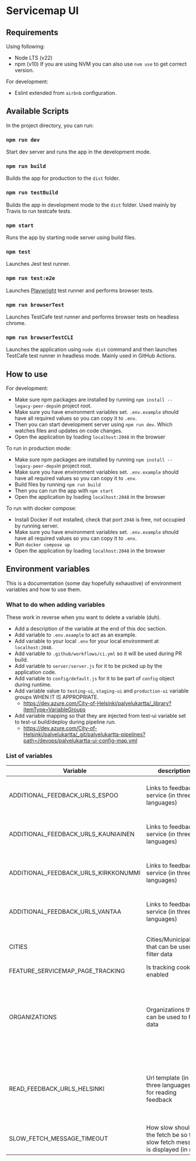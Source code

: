 # Servicemap UI

## Requirements 
Using following:
* Node LTS (v22)
* npm (v10)
If you are using NVM you can also use `nvm use` to get correct version.

For development:
* Eslint extended from `airbnb` configuration.

## Available Scripts

In the project directory, you can run:

### `npm run dev`

Start dev server and runs the app in the development mode.<br>

### `npm run build`

Builds the app for production to the `dist` folder.<br>

### `npm run testBuild`

Builds the app in development mode to the `dist` folder. Used mainly by Travis to run testcafe tests.<br>

### `npm start`

Runs the app by starting node server using build files.

### `npm test`

Launches Jest test runner.<br>

### `npm run test:e2e`
Launches [Playwright](playwright.config.js) test runner and performs browser tests. 

### `npm run browserTest`

Launches TestCafe test runner and performs browser tests on headless chrome.<br>

### `npm run browserTestCLI`
Launches the application using `node dist` command and then launches TestCafe test runner in headless mode. Mainly used in GitHub Actions.

## How to use
For development: 
- Make sure npm packages are installed by running `npm install --legacy-peer-deps`in project root.
- Make sure you have environment variables set. `.env.example` should have all required values so you can copy it to `.env`.
- Then you can start development server using `npm run dev`. Which watches files and updates on code changes.
- Open the application by loading `localhost:2048` in the browser

To run in production mode:
- Make sure npm packages are installed by running `npm install --legacy-peer-deps`in project root.
- Make sure you have environment variables set. `.env.example` should have all required values so you can copy it to `.env`.
- Build files by running `npm run build`
- Then you can run the app with `npm start`
- Open the application by loading `localhost:2048` in the browser

To run with docker compose:
- Install Docker if not installed, check that port `2048` is free, not occupied by running server.
- Make sure you have environment variables set. `.env.example` should have all required values so you can copy it to `.env`.
- Run `docker compose up`
- Open the application by loading `localhost:2048` in the browser


## Environment variables
This is a documentation (some day hopefully exhaustive) of environment variables and how to use them.

### What to do when adding variables
These work in reverse when you want to delete a variable (duh).
- Add a description of the variable at the end of this doc section.
- Add variable to `.env.example` to act as an example.
- Add variable to your local `.env` for your local environment at `localhost:2048`.
- Add variable to `.github/workflows/ci.yml` so it will be used during PR build.
- Add variable to `server/server.js` for it to be picked up by the application code.
- Add variable to `config/default.js` for it to be part of `config` object during runtime. 
- Add variable value to `testing-ui`, `staging-ui` and `production-ui` variable groups WHEN IT IS APPROPRIATE.
  - https://dev.azure.com/City-of-Helsinki/palvelukartta/_library?itemType=VariableGroups 
- Add variable mapping so that they are injected from test-ui variable set to test-ui build/deploy during pipeline run. 
  - https://dev.azure.com/City-of-Helsinki/palvelukartta/_git/palvelukartta-pipelines?path=/devops/palvelukartta-ui-config-map.yml

### List of variables

|Variable|description|format|default|
|-|-|-|-|
|ADDITIONAL_FEEDBACK_URLS_ESPOO|Links to feedback service (in three languages)|Comma separated triple (fi,sv,en) of urls|"https://easiointi.espoo.fi/eFeedback/fi,https://easiointi.espoo.fi/eFeedback/sv,https://easiointi.espoo.fi/eFeedback/en"|
|ADDITIONAL_FEEDBACK_URLS_KAUNIAINEN|Links to feedback service (in three languages)|Comma separated triple (fi,sv,en) of urls|"https://www.kauniainen.fi/kaupunki-ja-paatoksenteko/osallistu-ja-vaikuta/,https://www.kauniainen.fi/sv/staden-och-beslutsfattande/delta-och-paverka/,https://www.kauniainen.fi/kaupunki-ja-paatoksenteko/osallistu-ja-vaikuta/"|
|ADDITIONAL_FEEDBACK_URLS_KIRKKONUMMI|Links to feedback service (in three languages)|Comma separated triple (fi,sv,en) of urls|"https://kirkkonummi.fi/anna-palautetta-ja-vaikuta/,https://kyrkslatt.fi/ge-respons-och-paverka/,https://kirkkonummi.fi/anna-palautetta-ja-vaikuta/"|
|ADDITIONAL_FEEDBACK_URLS_VANTAA|Links to feedback service (in three languages)|Comma separated triple (fi,sv,en) of urls|"https://www.vantaa.fi/fi/palaute,https://www.vantaa.fi/sv/feedback,https://www.vantaa.fi/en/feedback"|
|CITIES|Cities/Municipalities that can be used to filter data|Comma separated string of cities|"helsinki,espoo,vantaa,kauniainen,kirkkonummi"|
|FEATURE_SERVICEMAP_PAGE_TRACKING|Is tracking cookie enabled|"true"/"false"|"false"|
|ORGANIZATIONS|Organizations that can be used to filter data|Json array of organization objects|"[{ "id": "83e74666-0836-4c1d-948a-4b34a8b90301", "name": { "fi": "Helsingin kaupunki", "sv": "Helsingfors stad", "en": "City of Helsinki" } },{ "id": "520a4492-cb78-498b-9c82-86504de88dce", "name": { "fi": "Espoon kaupunki", "sv": "Esbo stad", "en": "City of Espoo" } },{ "id": "6d78f89c-9fd7-41d9-84e0-4b78c0fa25ce", "name": { "fi": "Vantaan kaupunki", "sv": "Vanda stad", "en": "City of Vantaa" } },{ "id": "6f0458d4-42a3-434a-b9be-20c19fcfa5c3", "name": { "fi": "Kauniaisten kaupunki", "sv": "Grankulla stad", "en": "Town of Kauniainen" } },{ "id": "015fd5cd-b280-4d24-a5b4-0ba6ecb4c8a4", "name": { "fi": "Kirkkonummi", "sv": "Kyrkslätt", "en": "Kirkkonummi" } },{ "id": "0c8e4f99-3d52-47b9-84df-395716bd8b11", "name": { "fi": "Länsi-Uudenmaan hyvinvointialue", "sv": "Västra Nylands välfärdsområde", "en": "Western Uusimaa Wellbeing Services County" } },{ "id": "5de91045-92ab-484b-9f96-7010ff7fb35e", "name": { "fi": "Vantaan ja Keravan hyvinvointialue", "sv": "Vanda och Kervo välfärdsområde", "en": "Wellbeing services county of Vantaa and Kerava" } }]"|
|READ_FEEDBACK_URLS_HELSINKI|Url template (in three languages) for reading feedback|Comma separated triple (fi,sv,en) of urls. Search string will be appended to the end of url.|"https://palautteet.hel.fi/fi/hae-palautteita#/app/search?r=12&text=,https://palautteet.hel.fi/sv/hae-palautteita#/app/search?r=12&text=,https://palautteet.hel.fi/en/hae-palautteita#/app/search?r=12&text="|
|SLOW_FETCH_MESSAGE_TIMEOUT|How slow should the fetch be so that slow fetch message is displayed (in ms)|number|3000|
